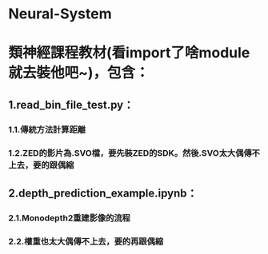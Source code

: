 # Neural-System
# 類神經課程教材(看import了啥module就去裝他吧~)，包含：
##   1.read_bin_file_test.py：
###  1.1.傳統方法計算距離
###  1.2.ZED的影片為.SVO檔，要先裝ZED的SDK。然後.SVO太大偶傳不上去，要的跟偶縮
##   2.depth_prediction_example.ipynb：
###  2.1.Monodepth2重建影像的流程
###  2.2.權重也太大偶傳不上去，要的再跟偶縮
